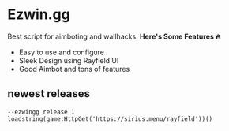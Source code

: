 # Ezwin.gg
Best script for aimboting and wallhacks.
**Here's Some Features 🔥**
- Easy to use and configure
- Sleek Design using Rayfield UI
- Good Aimbot and tons of features

## newest releases
    --ezwingg release 1
    loadstring(game:HttpGet('https://sirius.menu/rayfield'))()
